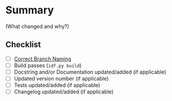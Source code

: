 # Summary

(What changed and why?)

## Checklist

- [ ] [Correct Branch Naming](https://conventional-branch.github.io/)
- [ ] Build passes (`idf.py build`)
- [ ] Docstring and/or Documentation updated/added (if applicable)
- [ ] Updated version number (if applicable)
- [ ] Tests updated/added (if applicable)
- [ ] Changelog updated/added (if applicable)
